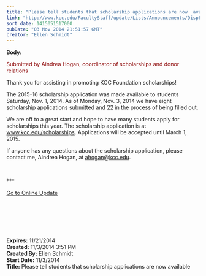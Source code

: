 ```yaml
---
title: "Please tell students that scholarship applications are now  available"
link: "http://www.kcc.edu/FacultyStaff/update/Lists/Announcements/DispForm.aspx?ID=1706"
sort_date: 1415051517000
pubDate: "03 Nov 2014 21:51:57 GMT"
creator: "Ellen Schmidt"
---
```


<div><b>Body:</b> <div class="ExternalClass8E56C7DEED734D36B12127E994BA09A3"><p style="color:darkred">​<span>Submitted by Aindrea Hogan, coordinator of scholarships and donor relations</span></p>
<p>Thank you for assisting in promoting KCC Foundation scholarships! </p>
<p>The 2015-16 scholarship application was made available to students Saturday, Nov. 1, 2014. As of Monday, Nov. 3, 2014 we have eight scholarship applications submitted and 22 in the process of being filled out.</p>
<p>We are off to a great start and hope to have many students apply for scholarships this year. The scholarship application is at <a href="/scholarships">www.kcc.edu/scholarships</a>. Applications will be accepted until March 1, 2015. </p>
<p>If anyone has any questions about the scholarship application, please contact me, Aindrea Hogan, at <a href="mailto:ahogan@kcc.edu">ahogan@kcc.edu</a>.</p>
<p> </p>
<p>***</p>
<p><a href="/update">Go to Online Update</a></p>
<p> </p>
<p> </p>
<p><br /></p></div></div>
<div><b>Expires:</b> 11/21/2014</div>
<div><b>Created:</b> 11/3/2014 3:51 PM</div>
<div><b>Created By:</b> Ellen Schmidt</div>
<div><b>Start Date:</b> 11/3/2014</div>
<div><b>Title:</b> Please tell students that scholarship applications are now  available</div>
